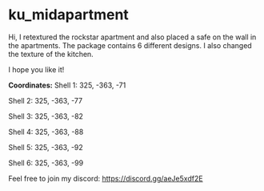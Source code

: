 # ku_midapartment

Hi, 
I retextured the rockstar apartment and also placed a safe on the wall in the apartments. The package contains 6 different designs. I also changed the texture of the kitchen. 

I hope you like it!

**Coordinates:**
Shell 1:
325, -363, -71

Shell 2:
325, -363, -77

Shell 3:
325, -363, -82

Shell 4:
325, -363, -88

Shell 5:
325, -363, -92

Shell 6:
325, -363, -99

Feel free to join my discord:
https://discord.gg/aeJe5xdf2E
